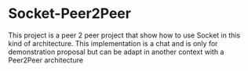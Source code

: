 # Socket-Peer2Peer
This project is a peer 2 peer project that show how to use Socket in this kind of architecture. This implementation is a chat and is only for demonstration proposal but can be adapt in another context with a Peer2Peer architecture  
